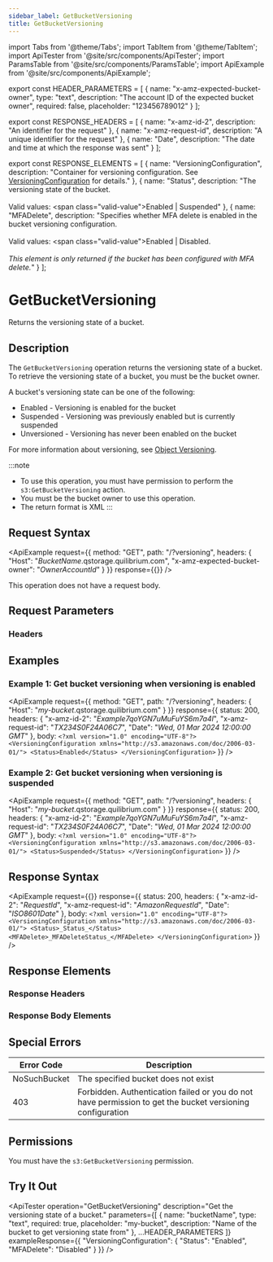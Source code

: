 ```yaml
---
sidebar_label: GetBucketVersioning
title: GetBucketVersioning
---
```


import Tabs from '@theme/Tabs';
import TabItem from '@theme/TabItem';
import ApiTester from '@site/src/components/ApiTester';
import ParamsTable from '@site/src/components/ParamsTable';
import ApiExample from '@site/src/components/ApiExample';

export const HEADER_PARAMETERS = [
  {
    name: "x-amz-expected-bucket-owner",
    type: "text",
    description: "The account ID of the expected bucket owner",
    required: false,
    placeholder: "123456789012"
  }
];

export const RESPONSE_HEADERS = [
  {
    name: "x-amz-id-2",
    description: "An identifier for the request"
  },
  {
    name: "x-amz-request-id",
    description: "A unique identifier for the request"
  },
  {
    name: "Date",
    description: "The date and time at which the response was sent"
  }
];

export const RESPONSE_ELEMENTS = [
  {
    name: "VersioningConfiguration",
    description: "Container for versioning configuration. See <a href='/docs/api/q-storage/api-reference/data-types/versioning-configuration'>VersioningConfiguration</a> for details."
  },
  {
    name: "Status",
    description: "The versioning state of the bucket.<br/><br/>Valid values: <span class=\"valid-value\">Enabled | Suspended</span>"
  },
  {
    name: "MFADelete",
    description: "Specifies whether MFA delete is enabled in the bucket versioning configuration.<br/><br/>Valid values: <span class=\"valid-value\">Enabled | Disabled</span>.<br/><br/><i>This element is only returned if the bucket has been configured with MFA delete.</i>"
  }
];

# GetBucketVersioning

Returns the versioning state of a bucket.

## Description

The `GetBucketVersioning` operation returns the versioning state of a bucket. To retrieve the versioning state of a bucket, you must be the bucket owner.

A bucket's versioning state can be one of the following:
- Enabled - Versioning is enabled for the bucket
- Suspended - Versioning was previously enabled but is currently suspended
- Unversioned - Versioning has never been enabled on the bucket

For more information about versioning, see [Object Versioning](/docs/api/03-q-storage/01-user-manual/object-versioning.md).

:::note
- To use this operation, you must have permission to perform the `s3:GetBucketVersioning` action.
- You must be the bucket owner to use this operation.
- The return format is XML
:::

## Request Syntax

<ApiExample
  request={{
    method: "GET",
    path: "/?versioning",
    headers: {
      "Host": "_BucketName_.qstorage.quilibrium.com",
      "x-amz-expected-bucket-owner": "_OwnerAccountId_"
    }
  }}
  response={{}}
/>

This operation does not have a request body.

## Request Parameters

### Headers

<ParamsTable parameters={HEADER_PARAMETERS} />

## Examples

### Example 1: Get bucket versioning when versioning is enabled

<ApiExample
  request={{
    method: "GET",
    path: "/?versioning",
    headers: {
      "Host": "_my-bucket_.qstorage.quilibrium.com"
    }
  }}
  response={{
    status: 200,
    headers: {
      "x-amz-id-2": "_Example7qoYGN7uMuFuYS6m7a4l_",
      "x-amz-request-id": "_TX234S0F24A06C7_",
      "Date": "_Wed, 01 Mar 2024 12:00:00 GMT_"
    },
    body: `<?xml version="1.0" encoding="UTF-8"?>
<VersioningConfiguration xmlns="http://s3.amazonaws.com/doc/2006-03-01/">
   <Status>Enabled</Status>
</VersioningConfiguration>`
  }}
/>

### Example 2: Get bucket versioning when versioning is suspended

<ApiExample
  request={{
    method: "GET",
    path: "/?versioning",
    headers: {
      "Host": "_my-bucket_.qstorage.quilibrium.com"
    }
  }}
  response={{
    status: 200,
    headers: {
      "x-amz-id-2": "_Example7qoYGN7uMuFuYS6m7a4l_",
      "x-amz-request-id": "_TX234S0F24A06C7_",
      "Date": "_Wed, 01 Mar 2024 12:00:00 GMT_"
    },
    body: `<?xml version="1.0" encoding="UTF-8"?>
<VersioningConfiguration xmlns="http://s3.amazonaws.com/doc/2006-03-01/">
   <Status>Suspended</Status>
</VersioningConfiguration>`
  }}
/>

## Response Syntax

<ApiExample
  request={{}}
  response={{
    status: 200,
    headers: {
      "x-amz-id-2": "_RequestId_",
      "x-amz-request-id": "_AmazonRequestId_",
      "Date": "_ISO8601Date_"
    },
    body: `<?xml version="1.0" encoding="UTF-8"?>
<VersioningConfiguration xmlns="http://s3.amazonaws.com/doc/2006-03-01/">
   <Status>_Status_</Status>
   <MFADelete>_MFADeleteStatus_</MFADelete>
</VersioningConfiguration>`
  }}
/>

## Response Elements

### Response Headers

<ParamsTable responseElements={RESPONSE_HEADERS} type="response" />

### Response Body Elements

<ParamsTable responseElements={RESPONSE_ELEMENTS} type="response" />

## Special Errors

| Error Code | Description |
|------------|-------------|
| NoSuchBucket | The specified bucket does not exist |
| 403 | Forbidden. Authentication failed or you do not have permission to get the bucket versioning configuration |

## Permissions

You must have the `s3:GetBucketVersioning` permission.

## Try It Out

<ApiTester
  operation="GetBucketVersioning"
  description="Get the versioning state of a bucket."
  parameters={[
    {
      name: "bucketName",
      type: "text",
      required: true,
      placeholder: "my-bucket",
      description: "Name of the bucket to get versioning state from"
    },
    ...HEADER_PARAMETERS
  ]}
  exampleResponse={{
    "VersioningConfiguration": {
      "Status": "Enabled",
      "MFADelete": "Disabled"
    }
  }}
/> 